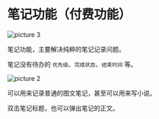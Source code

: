 # 笔记功能（付费功能）

![picture 3](https://static.yicode.tech/images/202306/20230623221743.png)

笔记功能，主要解决纯粹的笔记记录问题。

笔记没有待办的 `优先级`、`完成状态`、`结束时间` 等。

![picture 2](https://static.yicode.tech/images/202306/20230623221731.png)

可以用来记录普通的图文笔记，甚至可以用来写小说。

双击笔记标题，也可以弹出笔记的正文。
